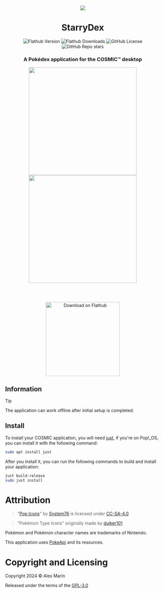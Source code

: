 <div align="center">
<br>
<img src="https://raw.githubusercontent.com/mariinkys/starrydex/main/res/icons/hicolor/256x256/apps/dev.mariinkys.StarryDex.svg">
<h1 align="center">StarryDex</h1>

![Flathub Version](https://img.shields.io/flathub/v/dev.mariinkys.StarryDex)
![Flathub Downloads](https://img.shields.io/flathub/downloads/dev.mariinkys.StarryDex)
![GitHub License](https://img.shields.io/github/license/mariinkys/starrydex)
![GitHub Repo stars](https://img.shields.io/github/stars/mariinkys/starrydex)

<h3>A Pokédex application for the COSMIC™ desktop</h3>

<img src="https://raw.githubusercontent.com/mariinkys/starrydex/main/screenshots/main.png" width=350>
<img src="https://raw.githubusercontent.com/mariinkys/starrydex/main/screenshots/pokemon.png" width=350>

<br><br>

<a href="https://flathub.org/apps/dev.mariinkys.StarryDex">
   <img width='240' alt='Download on Flathub' src='https://flathub.org/api/badge?locale=en'/>
 </a>
 </div>

## Information
> [!TIP]
> The application can work offline after initial setup is completed.

## Install

To install your COSMIC application, you will need [just](https://github.com/casey/just), if you're on Pop!\_OS, you can install it with the following command:

```sh
sudo apt install just
```

After you install it, you can run the following commands to build and install your application:

```sh
just build-release
sudo just install
```

# Attribution

> "[Pop Icons](http://github.com/pop-os/icon-theme)" by [System76](http://system76.com/) is licensed under [CC-SA-4.0](http://creativecommons.org/licenses/by-sa/4.0/)

> "Pokémon Type Icons" originally made by [duiker101](https://github.com/duiker101/pokemon-type-svg-icons)

Pokémon and Pokémon character names are trademarks of Nintendo.

This application uses [PokeApi](https://github.com/PokeAPI/) and its resources.

# Copyright and Licensing

Copyright 2024 © Alex Marín

Released under the terms of the [GPL-3.0](https://github.com/mariinkys/oboete/blob/main/LICENSE)